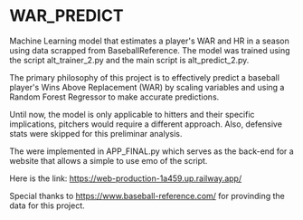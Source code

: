 # WAR_PREDICT
Machine Learning model that estimates a player's WAR and HR in a season using data scrapped from BaseballReference. 
The model was trained using the script alt_trainer_2.py and the main script is alt_predict_2.py.

The primary philosophy of this project is to effectively predict a baseball player's Wins Above Replacement (WAR) by scaling variables and using a Random Forest Regressor to make accurate predictions.

Until now, the model is only applicable to hitters and their specific implications, pitchers would require a different approach. Also, defensive stats were skipped for this preliminar analysis.

The were implemented in APP_FINAL.py which serves as the back-end for a website that allows a simple to use emo of the script.

Here is the link: https://web-production-1a459.up.railway.app/

Special thanks to https://www.baseball-reference.com/ for provinding the data for this project.